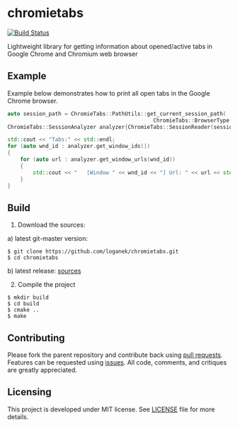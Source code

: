 # chromietabs
[![Build Status](https://travis-ci.org/loganek/chromietabs.svg?branch=master)](https://travis-ci.org/loganek/chromietabs)

Lightweight library for getting information about opened/active tabs in Google Chrome and Chromium web browser

## Example
Example below demonstrates how to print all open tabs in the Google Chrome browser.

```c++
auto session_path = ChromieTabs::PathUtils::get_current_session_path(
                                              ChromieTabs::BrowserType::GOOGLE_CHROME);
ChromieTabs::SessionAnalyzer analyzer{ChromieTabs::SessionReader(session_path)};

std::cout << "Tabs:" << std::endl;
for (auto wnd_id : analyzer.get_window_ids())
{
    for (auto url : analyzer.get_window_urls(wnd_id))
    {
        std::cout << "   [Window " << wnd_id << "] Url: " << url << std::endl;
    }
}
```

## Build
1. Download the sources:

  a) latest git-master version:
   ```shell
   $ git clone https://github.com/loganek/chromietabs.git
   $ cd chromietabs
   ```
  b) latest release: [sources](https://github.com/loganek/chromietabs/releases) 

2. Compile the project
```shell
$ mkdir build
$ cd build
$ cmake ..
$ make
```

## Contributing

Please fork the parent repository and contribute back using [pull requests](https://github.com/loganek/chromietabs/pulls). Features can be requested using [issues](https://github.com/loganek/chromietabs/issues). All code, comments, and critiques are greatly appreciated.

## Licensing
This project is developed under MIT license. See [LICENSE](https://github.com/loganek/chromietabs/blob/master/LICENSE) file for more details.
